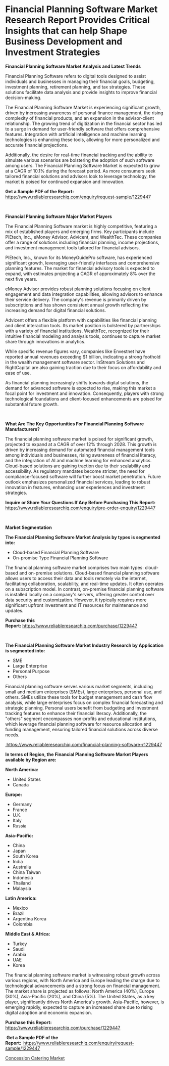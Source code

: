 <p><h1>Financial Planning Software Market Research Report Provides Critical Insights that can help Shape Business Development and Investment Strategies</h1></p><p><strong>Financial Planning Software Market Analysis and Latest Trends</strong></p>
<p><p>Financial Planning Software refers to digital tools designed to assist individuals and businesses in managing their financial goals, budgeting, investment planning, retirement planning, and tax strategies. These solutions facilitate data analysis and provide insights to improve financial decision-making.</p><p>The Financial Planning Software Market is experiencing significant growth, driven by increasing awareness of personal finance management, the rising complexity of financial products, and an expansion in the advisor-client relationship. The growing trend of digitization in the financial sector has led to a surge in demand for user-friendly software that offers comprehensive features. Integration with artificial intelligence and machine learning technologies is enhancing these tools, allowing for more personalized and accurate financial projections.</p><p>Additionally, the desire for real-time financial tracking and the ability to simulate various scenarios are bolstering the adoption of such software among users. The Financial Planning Software Market is expected to grow at a CAGR of 10.1% during the forecast period. As more consumers seek tailored financial solutions and advisors look to leverage technology, the market is poised for continued expansion and innovation.</p></p>
<p><strong>Get a Sample PDF of the Report:&nbsp;</strong> <a href="https://www.reliableresearchiq.com/enquiry/request-sample/1229447?utm_campaign=2730&utm_medium=2&utm_source=Github&utm_content=ia&utm_term=10032025&utm_id=financial-planning-software">https://www.reliableresearchiq.com/enquiry/request-sample/1229447</a></p>
<p>&nbsp;</p>
<p><strong>Financial Planning Software Major Market Players</strong></p>
<p><p>The Financial Planning Software market is highly competitive, featuring a mix of established players and emerging firms. Key participants include PIEtech, Inc., eMoney Advisor, Advicent, and WealthTec. These companies offer a range of solutions including financial planning, income projections, and investment management tools tailored for financial advisors.</p><p>PIEtech, Inc., known for its MoneyGuidePro software, has experienced significant growth, leveraging user-friendly interfaces and comprehensive planning features. The market for financial advisory tools is expected to expand, with estimates projecting a CAGR of approximately 8% over the next five years.</p><p>eMoney Advisor provides robust planning solutions focusing on client engagement and data integration capabilities, allowing advisors to enhance their service delivery. The company's revenue is primarily driven by subscriptions and has shown consistent annual growth reflecting the increasing demand for digital financial solutions.</p><p>Advicent offers a flexible platform with capabilities like financial planning and client interaction tools. Its market position is bolstered by partnerships with a variety of financial institutions. WealthTec, recognized for their intuitive financial modeling and analysis tools, continues to capture market share through innovations in analytics.</p><p>While specific revenue figures vary, companies like Envestnet have reported annual revenues exceeding $1 billion, indicating a strong foothold in the wealth management software sector. InStream Solutions and RightCapital are also gaining traction due to their focus on affordability and ease of use.</p><p>As financial planning increasingly shifts towards digital solutions, the demand for advanced software is expected to rise, making this market a focal point for investment and innovation. Consequently, players with strong technological foundations and client-focused enhancements are poised for substantial future growth.</p></p>
<p>&nbsp;</p>
<p><strong>What Are The Key Opportunities For Financial Planning Software Manufacturers?</strong></p>
<p><p>The financial planning software market is poised for significant growth, projected to expand at a CAGR of over 12% through 2028. This growth is driven by increasing demand for automated financial management tools among individuals and businesses, rising awareness of financial literacy, and the integration of AI and machine learning for enhanced analytics. Cloud-based solutions are gaining traction due to their scalability and accessibility. As regulatory mandates become stricter, the need for compliance-focused software will further boost market penetration. Future outlook emphasizes personalized financial services, leading to robust innovation in features, enhancing user experiences and investment strategies.</p></p>
<p><strong>Inquire or Share Your Questions If Any Before Purchasing This Report:</strong> <a href="https://www.reliableresearchiq.com/enquiry/pre-order-enquiry/1229447?utm_campaign=2730&utm_medium=2&utm_source=Github&utm_content=ia&utm_term=10032025&utm_id=financial-planning-software">https://www.reliableresearchiq.com/enquiry/pre-order-enquiry/1229447</a></p>
<p>&nbsp;</p>
<p><strong>Market Segmentation</strong></p>
<p><strong>The Financial Planning Software Market Analysis by types is segmented into:</strong></p>
<p><ul><li>Cloud-based Financial Planning Software</li><li>On-promise Type Financial Planning Software</li></ul></p>
<p><p>The financial planning software market comprises two main types: cloud-based and on-premise solutions. Cloud-based financial planning software allows users to access their data and tools remotely via the internet, facilitating collaboration, scalability, and real-time updates. It often operates on a subscription model. In contrast, on-premise financial planning software is installed locally on a company's servers, offering greater control over data security and customization. However, it typically requires more significant upfront investment and IT resources for maintenance and updates.</p></p>
<p><strong>Purchase this Report:&nbsp;</strong><a href="https://www.reliableresearchiq.com/purchase/1229447?utm_campaign=2730&utm_medium=2&utm_source=Github&utm_content=ia&utm_term=10032025&utm_id=financial-planning-software">https://www.reliableresearchiq.com/purchase/1229447</a></p>
<p>&nbsp;</p>
<p><strong>The Financial Planning Software Market Industry Research by Application is segmented into:</strong></p>
<p><ul><li>SME</li><li>Large Enterprise</li><li>Personal Purpose</li><li>Others</li></ul></p>
<p><p>Financial planning software serves various market segments, including small and medium enterprises (SMEs), large enterprises, personal use, and others. SMEs utilize these tools for budget management and cash flow analysis, while large enterprises focus on complex financial forecasting and strategic planning. Personal users benefit from budgeting and investment tracking features to enhance their financial literacy. Additionally, the "others" segment encompasses non-profits and educational institutions, which leverage financial planning software for resource allocation and funding management, ensuring tailored financial solutions across diverse needs.</p></p>
<p><a href="https://www.reliableresearchiq.com/financial-planning-software-r1229447?utm_campaign=2730&utm_medium=2&utm_source=Github&utm_content=ia&utm_term=10032025&utm_id=financial-planning-software">&nbsp;https://www.reliableresearchiq.com/financial-planning-software-r1229447</a></p>
<p><strong>In terms of Region, the Financial Planning Software Market Players available by Region are:</strong></p>
<p>
    <p> <strong> North America: </strong>
        <ul>
            <li>United States</li>
            <li>Canada</li>
        </ul>
        </p> 
    <p> <strong> Europe: </strong>
        <ul>
            <li>Germany</li>
            <li>France</li>
            <li>U.K.</li>
            <li>Italy</li>
            <li>Russia</li>
        </ul>
        </p> 
    <p> <strong> Asia-Pacific: </strong>
        <ul>
            <li>China</li>
            <li>Japan</li>
            <li>South Korea</li>
            <li>India</li>
            <li>Australia</li>
            <li>China Taiwan</li>
            <li>Indonesia</li>
            <li>Thailand</li>
            <li>Malaysia</li>
        </ul>
        </p> 
    <p> <strong> Latin America: </strong>
        <ul>
            <li>Mexico</li>
            <li>Brazil</li>
            <li>Argentina Korea</li>
            <li>Colombia</li>
        </ul>
        </p> 
    <p> <strong> Middle East & Africa: </strong>
        <ul>
            <li>Turkey</li>
            <li>Saudi</li>
            <li>Arabia</li>
            <li>UAE</li>
            <li>Korea</li>
        </ul>
    </p>
    </p>
<p><p>The financial planning software market is witnessing robust growth across various regions, with North America and Europe leading the charge due to technological advancements and a strong focus on financial management. The market share is projected as follows: North America (40%), Europe (30%), Asia-Pacific (20%), and China (5%). The United States, as a key player, significantly drives North America's growth. Asia-Pacific, however, is emerging rapidly, expected to capture an increased share due to rising digital adoption and economic expansion.</p></p>
<p><strong>Purchase this Report: </strong><a href="https://www.reliableresearchiq.com/purchase/1229447?utm_campaign=2730&utm_medium=2&utm_source=Github&utm_content=ia&utm_term=10032025&utm_id=financial-planning-software">https://www.reliableresearchiq.com/purchase/1229447</a></p>
<p>&nbsp;<strong>Get a Sample PDF of the Report:&nbsp;&nbsp;</strong><a href="https://www.reliableresearchiq.com/enquiry/request-sample/1229447?utm_campaign=2730&utm_medium=2&utm_source=Github&utm_content=ia&utm_term=10032025&utm_id=financial-planning-software">https://www.reliableresearchiq.com/enquiry/request-sample/1229447</a></p>
<p><strong></strong></p>
<p><p><a href="https://github.com/benhaeneye/Market-Research-Report-List-1/blob/main/concession-catering-market.md?utm_campaign=2730&utm_medium=2&utm_source=Github&utm_content=ia&utm_term=10032025&utm_id=financial-planning-software">Concession Catering Market</a></p></p>